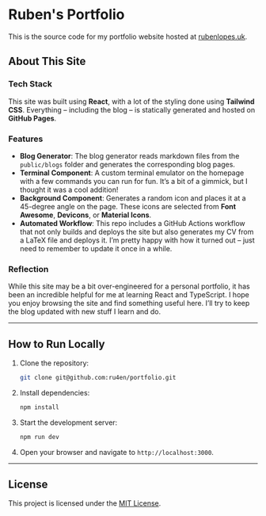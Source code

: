 # Ruben's Portfolio

This is the source code for my portfolio website hosted at [rubenlopes.uk](https://rubenlopes.uk).

## About This Site

### Tech Stack
This site was built using **React**, with a lot of the styling done using **Tailwind CSS**. Everything – including the blog – is statically generated and hosted on **GitHub Pages**.

### Features
- **Blog Generator**: The blog generator reads markdown files from the `public/blogs` folder and generates the corresponding blog pages.
- **Terminal Component**: A custom terminal emulator on the homepage with a few commands you can run for fun. It’s a bit of a gimmick, but I thought it was a cool addition!
- **Background Component**: Generates a random icon and places it at a 45-degree angle on the page. These icons are selected from **Font Awesome**, **Devicons**, or **Material Icons**.
- **Automated Workflow**: This repo includes a GitHub Actions workflow that not only builds and deploys the site but also generates my CV from a LaTeX file and deploys it. I’m pretty happy with how it turned out – just need to remember to update it once in a while.

### Reflection
While this site may be a bit over-engineered for a personal portfolio, it has been an incredible helpful for me at learning React and TypeScript. I hope you enjoy browsing the site and find something useful here. I’ll try to keep the blog updated with new stuff I learn and do.

---

## How to Run Locally
1. Clone the repository:
   ```bash
   git clone git@github.com:ru4en/portfolio.git
   ```
2. Install dependencies:
   ```bash
   npm install
   ```
3. Start the development server:
   ```bash
   npm run dev
   ```
4. Open your browser and navigate to `http://localhost:3000`.

---

## License

This project is licensed under the [MIT License](LICENSE).